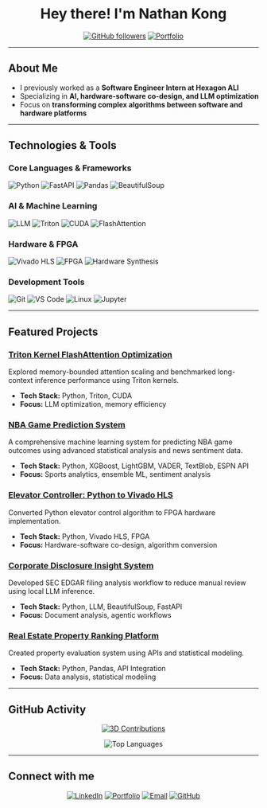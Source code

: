 <div align="center">

# Hey there! I'm Nathan Kong


[![GitHub followers](https://img.shields.io/github/followers/1nathankong?label=Followers&style=social)](https://github.com/1nathankong)
[![Portfolio](https://img.shields.io/badge/Portfolio-FF5722?style=flat-square&logo=web&logoColor=white)](https://nathankong.netlify.app/)

</div>

---

## About Me

- I previously worked as a **Software Engineer Intern at Hexagon ALI**
- Specializing in **AI, hardware-software co-design, and LLM optimization**
- Focus on **transforming complex algorithms between software and hardware platforms**

---

## Technologies & Tools

### Core Languages & Frameworks
<p>
<img src="https://img.shields.io/badge/Python-3776AB?style=for-the-badge&logo=python&logoColor=white" alt="Python"/>
<img src="https://img.shields.io/badge/FastAPI-009688?style=for-the-badge&logo=fastapi&logoColor=white" alt="FastAPI"/>
<img src="https://img.shields.io/badge/Pandas-150458?style=for-the-badge&logo=pandas&logoColor=white" alt="Pandas"/>
<img src="https://img.shields.io/badge/BeautifulSoup-41B883?style=for-the-badge&logo=python&logoColor=white" alt="BeautifulSoup"/>
</p>

### AI & Machine Learning
<p>
<img src="https://img.shields.io/badge/LLM-FF6F00?style=for-the-badge&logo=openai&logoColor=white" alt="LLM"/>
<img src="https://img.shields.io/badge/Triton-76B900?style=for-the-badge&logo=nvidia&logoColor=white" alt="Triton"/>
<img src="https://img.shields.io/badge/CUDA-76B900?style=for-the-badge&logo=nvidia&logoColor=white" alt="CUDA"/>
<img src="https://img.shields.io/badge/FlashAttention-FF4B4B?style=for-the-badge&logo=lightning&logoColor=white" alt="FlashAttention"/>
</p>

### Hardware & FPGA
<p>
<img src="https://img.shields.io/badge/Vivado_HLS-FF2C00?style=for-the-badge&logo=xilinx&logoColor=white" alt="Vivado HLS"/>
<img src="https://img.shields.io/badge/FPGA-0071C5?style=for-the-badge&logo=xilinx&logoColor=white" alt="FPGA"/>
<img src="https://img.shields.io/badge/Hardware_Synthesis-FF6B35?style=for-the-badge&logo=chip&logoColor=white" alt="Hardware Synthesis"/>
</p>

### Development Tools
<p>
<img src="https://img.shields.io/badge/Git-F05032?style=for-the-badge&logo=git&logoColor=white" alt="Git"/>
<img src="https://img.shields.io/badge/VS_Code-007ACC?style=for-the-badge&logo=visual-studio-code&logoColor=white" alt="VS Code"/>
<img src="https://img.shields.io/badge/Linux-FCC624?style=for-the-badge&logo=linux&logoColor=black" alt="Linux"/>
<img src="https://img.shields.io/badge/Jupyter-F37626?style=for-the-badge&logo=jupyter&logoColor=white" alt="Jupyter"/>
</p>

---

## Featured Projects

### [Triton Kernel FlashAttention Optimization](https://github.com/1nathankong/gpt_attention_project)
Explored memory-bounded attention scaling and benchmarked long-context inference performance using Triton kernels.
- **Tech Stack:** Python, Triton, CUDA
- **Focus:** LLM optimization, memory efficiency

### [NBA Game Prediction System](https://github.com/1nathankong/nba_game_prediction)
A comprehensive machine learning system for predicting NBA game outcomes using advanced statistical analysis and news sentiment data.
- **Tech Stack:** Python, XGBoost, LightGBM, VADER, TextBlob, ESPN API
- **Focus:** Sports analytics, ensemble ML, sentiment analysis

### [Elevator Controller: Python to Vivado HLS](https://github.com/1nathankong/Elevator-Project)
Converted Python elevator control algorithm to FPGA hardware implementation.
- **Tech Stack:** Python, Vivado HLS, FPGA
- **Focus:** Hardware-software co-design, algorithm conversion

### [Corporate Disclosure Insight System](https://github.com/1nathankong/financehelper)
Developed SEC EDGAR filing analysis workflow to reduce manual review using local LLM inference.
- **Tech Stack:** Python, LLM, BeautifulSoup, FastAPI
- **Focus:** Document analysis, agentic workflows

### [Real Estate Property Ranking Platform](https://github.com/1nathankong/zipcode_locked_realestate_ranking_system)
Created property evaluation system using APIs and statistical modeling.
- **Tech Stack:** Python, Pandas, API Integration
- **Focus:** Data analysis, statistical modeling

---

## GitHub Activity

<div align="center">

[![3D Contributions](https://3d-github-contributions.vercel.app/api?username=1nathankong&c1=000000&c2=404040&c3=808080&c4=ffffff)](https://skyline.github.com/1nathankong)

![Top Languages](https://github-readme-stats.vercel.app/api/top-langs/?username=1nathankong&layout=compact&theme=dark&hide_border=true)

</div>

---

## Connect with me

<div align="center">

[![LinkedIn](https://img.shields.io/badge/LinkedIn-0077B5?style=for-the-badge&logo=linkedin&logoColor=white)](https://linkedin.com/in/nathankong999)
[![Portfolio](https://img.shields.io/badge/Portfolio-FF5722?style=for-the-badge&logo=web&logoColor=white)](https://nathankong.netlify.app/)
[![Email](https://img.shields.io/badge/Email-D14836?style=for-the-badge&logo=gmail&logoColor=white)](mailto:nak5508@psu.edu)
[![GitHub](https://img.shields.io/badge/GitHub-100000?style=for-the-badge&logo=github&logoColor=white)](https://github.com/1nathankong)

</div>


<!--
**1nathankong/1nathankong** is a ✨ _special_ ✨ repository because its `README.md` (this file) appears on your GitHub profile.
-->
